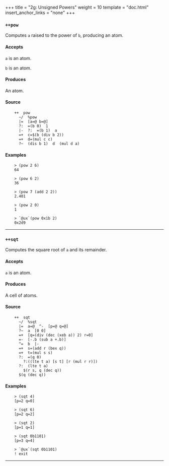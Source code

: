 +++
title = "2g: Unsigned Powers"
weight = 10
template = "doc.html"
insert_anchor_links = "none"
+++

### `++pow`

Computes `a` raised to the power of `b`, producing an atom.

#### Accepts

`a` is an atom.

`b` is an atom.

#### Produces

An atom.

#### Source

```hoon
    ++  pow
      ~/  %pow
      |=  [a=@ b=@]
      ?:  =(b 0)  1
      |-  ?:  =(b 1)  a
      =+  c=$(b (div b 2))
      =+  d=(mul c c)
      ?~  (dis b 1)  d  (mul d a)
```

#### Examples

```
    > (pow 2 6)
    64

    > (pow 6 2)
    36

    > (pow 7 (add 2 2))
    2.401

    > (pow 2 0)
    1

    > `@ux`(pow 0x1b 2)
    0x2d9
```

---
### `++sqt`

Computes the square root of `a` and its remainder.

#### Accepts

`a` is an atom.

#### Produces

A cell of atoms.

#### Source

```hoon
    ++  sqt
      ~/  %sqt
      |=  a=@  ^-  [p=@ q=@]
      ?~  a  [0 0]
      =+  [q=(div (dec (xeb a)) 2) r=0]
      =-  [-.b (sub a +.b)]
      ^=  b  |-
      =+  s=(add r (bex q))
      =+  t=(mul s s)
      ?:  =(q 0)
        ?:((lte t a) [s t] [r (mul r r)])
      ?:  (lte t a)
        $(r s, q (dec q))
      $(q (dec q))
```

#### Examples

```
    > (sqt 4)
    [p=2 q=0]

    > (sqt 6)
    [p=2 q=2]

    > (sqt 2)
    [p=1 q=1]

    > (sqt 0b1101)
    [p=3 q=4]

    > `@ux`(sqt 0b1101)
    ! exit
```


---